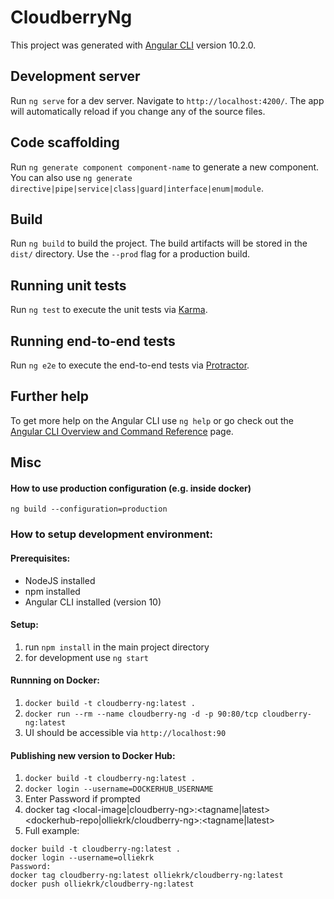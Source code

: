 # CloudberryNg

This project was generated with [Angular CLI](https://github.com/angular/angular-cli) version 10.2.0.

## Development server

Run `ng serve` for a dev server. Navigate to `http://localhost:4200/`. The app will automatically reload if you change any of the source files.

## Code scaffolding

Run `ng generate component component-name` to generate a new component. You can also use `ng generate directive|pipe|service|class|guard|interface|enum|module`.

## Build

Run `ng build` to build the project. The build artifacts will be stored in the `dist/` directory. Use the `--prod` flag for a production build.

## Running unit tests

Run `ng test` to execute the unit tests via [Karma](https://karma-runner.github.io).

## Running end-to-end tests

Run `ng e2e` to execute the end-to-end tests via [Protractor](http://www.protractortest.org/).

## Further help

To get more help on the Angular CLI use `ng help` or go check out the [Angular CLI Overview and Command Reference](https://angular.io/cli) page.

## Misc

#### How to use production configuration (e.g. inside docker)
`ng build --configuration=production`


### How to setup development environment:

#### Prerequisites:
* NodeJS installed
* npm installed
* Angular CLI installed (version 10)

#### Setup:
1. run `npm install` in the main project directory
2. for development use `ng start`

#### Runnning on Docker:
1. `docker build -t cloudberry-ng:latest .`
2. `docker run --rm --name cloudberry-ng -d -p 90:80/tcp cloudberry-ng:latest`
3. UI should be accessible via `http://localhost:90`

#### Publishing new version to Docker Hub:
1. `docker build -t cloudberry-ng:latest .`
2. `docker login --username=DOCKERHUB_USERNAME`
3. Enter Password if prompted
4. docker tag <local-image|cloudberry-ng>:<tagname|latest> <dockerhub-repo|olliekrk/cloudberry-ng>:<tagname|latest>
5. Full example: 
```
docker build -t cloudberry-ng:latest .
docker login --username=olliekrk
Password:
docker tag cloudberry-ng:latest olliekrk/cloudberry-ng:latest
docker push olliekrk/cloudberry-ng:latest
```

